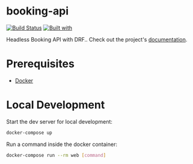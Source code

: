 # booking-api

[![Build Status](https://travis-ci.org/kavinjey/booking-api.svg?branch=master)](https://travis-ci.org/kavinjey/booking-api)
[![Built with](https://img.shields.io/badge/Built_with-Cookiecutter_Django_Rest-F7B633.svg)](https://github.com/agconti/cookiecutter-django-rest)

Headless Booking API with DRF.. Check out the project's [documentation](http://kavinjey.github.io/booking-api/).

# Prerequisites

- [Docker](https://docs.docker.com/docker-for-mac/install/)  

# Local Development

Start the dev server for local development:
```bash
docker-compose up
```

Run a command inside the docker container:

```bash
docker-compose run --rm web [command]
```
